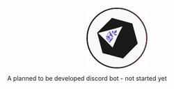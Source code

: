 <p align="center">
<img align="center" src="https://raw.githubusercontent.com/pieckenst/crystarium/main/crystariumcircle.png" height="140" width="140">
</p>
A planned to be developed discord bot - not started yet
